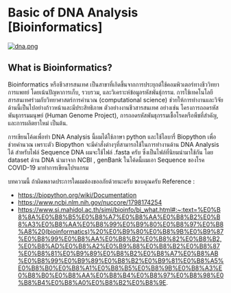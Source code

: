 # Basic of DNA Analysis [Bioinformatics]

[![dna.png](https://i.postimg.cc/5t5jGSnM/dna.png)](https://postimg.cc/kV4nR80j)

## What is Bioinformatics?
Bioinformatics หรือชีวสารสนเทศ เป็นสาขาที่เกิดขึ้นจากการประยุกต์ใช้คอมพิวเตอร์ทางชีววิทยาการแพทย์ โดยเน้นปัญหาการเก็บ, รวบรวม, และวิเคราะห์ข้อมูลรหัสพันธุ์กรรม. การใช้เทคโนโลยีสารสนเทศร่วมกับวิทยาศาสตร์การคำนวณ (computational science) ช่วยให้การทำงานและวิจัยด้านนี้เป็นไปอย่างก้าวหน้าและมีประสิทธิภาพ ตัวอย่างงานชีวสารสนเทศ อย่างเช่น โครงการถอดรหัสพันธุกรรมมนุษย์ (Human Genome Project), การถอดรหัสพันธุกรรมเชื้อโรคหรือพืชที่สำคัญ, และการผลิตยาใหม่ เป็นต้น.

การเขียนโค้ดเพื่อทำ DNA Analysis นี้ผมได้ใช้ภาษา python และใช้ไลบารี่ Biopython เพื่อช่วยคำนวณ เพราะตัว Biopython จะมีคำสั่งต่างๆที่สามารถใช้ในการทำงานด้าน DNA Analysis ได้ 
สำหรับไฟล์ Sequence DNA ผมจะใช้ไฟล์ .fasta ครับ ซึ่งเป็นไฟล์ที่นิยมนำมาใช้กัน
โดย dataset ด้าน DNA นำมาจาก NCBI , genBank ในโค้ดนี้ผมเอา Sequence ของโรค COVID-19 มาทำการเขียนโปรแกรม

บทความนี้ ถ้าผิดพลาดประการใดผมต้องขออภัยด้วยนะครับ ขอบคุณครับ 
Reference : 
- https://biopython.org/wiki/Documentation
- https://www.ncbi.nlm.nih.gov/nuccore/1798174254
- https://www.si.mahidol.ac.th/simi/bioinfo/bi_what.html#:~:text=%E0%B8%8A%E0%B8%B5%E0%B8%A7%E0%B8%AA%E0%B8%B2%E0%B8%A3%E0%B8%AA%E0%B8%99%E0%B9%80%E0%B8%97%E0%B8%A8%20(bioinformatics)%20%E0%B9%80%E0%B8%9B%E0%B9%87%E0%B8%99%E0%B8%AA%E0%B8%B2%E0%B8%82%E0%B8%B2,%E0%B8%AD%E0%B8%A2%E0%B9%88%E0%B8%B2%E0%B8%87%E0%B8%81%E0%B9%89%E0%B8%B2%E0%B8%A7%E0%B8%AB%E0%B8%99%E0%B9%89%E0%B8%B2%E0%B9%81%E0%B8%A5%E0%B8%B0%E0%B8%A1%E0%B8%B5%E0%B8%9B%E0%B8%A3%E0%B8%B0%E0%B8%AA%E0%B8%B4%E0%B8%97%E0%B8%98%E0%B8%B4%E0%B8%A0%E0%B8%B2%E0%B8%9E.
